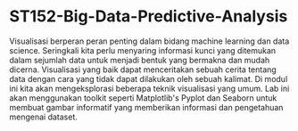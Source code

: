 # ST152-Big-Data-Predictive-Analysis
Visualisasi berperan peran penting dalam bidang machine learning  dan data science. Seringkali kita perlu menyaring informasi kunci yang ditemukan dalam sejumlah data untuk menjadi bentuk yang bermakna dan mudah dicerna. Visualisasi yang baik dapat menceritakan sebuah cerita tentang data dengan cara yang tidak dapat dilakukan oleh sebuah kalimat. 
Di modul ini kita akan mengeksplorasi beberapa teknik visualisasi yang umum. Lab ini akan menggunakan toolkit seperti Matplotlib's Pyplot dan Seaborn untuk membuat gambar informatif yang memberikan informasi dan pengetahuan mengenai dataset.
